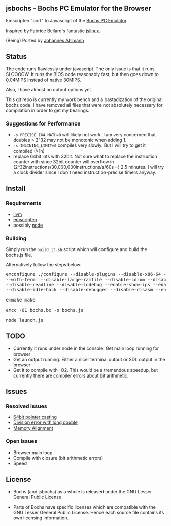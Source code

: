 ## jsbochs - Bochs PC Emulator for the Browser

Emscripten "port" to Javascript of the [Bochs PC Emulator](http://bochs.sourceforge.net/).

Inspired by Fabrice Bellard's fantastic [jslinux](http://bellard.org/jslinux).

(Being) Ported by [Johannes Ahlmann](http://codinguncut.com)

## Status

The code runs flawlessly under javascript.
The only issue is that it runs SLOOOOW.
It runs the BIOS code reasonably fast, but then goes down to 0.04MIPS instead of native 30MIPS.

Also, I have almost no output options yet.

This git repo is currently my work bench and a bastadization of the original bochs code. I have removed all files that were not absolutely necessary for compilation in order to get my bearings.

### Suggestions for Performance

* `-s PRECISE_I64_MATH=0` will likely not work. I am very concerned that doubles > 2^32 may not be monotonic when adding 1.
* `-s INLINING_LIMIT=0` compiles very slowly. But I will try to get it compiled (>1h)
* replace 64bit ints with 32bit. Not sure what to replace the instruction counter with since 32bit counter will overflow in (2^32instructions/30,000,000instructions/s/60s =) 2.5 minutes. I will try a clock divider since I don't need instruction-precise timers anyway.

## Install

### Requirements

* [llvm](http://llvm.org/)
* [emscripten](https://github.com/kripken/emscripten/wiki)
* possibly [node](http://nodejs.org/)

### Building

Simply run the `build_it.sh` script which will configure and build the bochs.js file. 

Alternatively follow the steps below:

<pre>
emconfigure ./configure --disable-plugins --disable-x86-64 --enable-cpu-level=4 \
--with-term  --disable-large-ramfile --disable-cdrom --disable-debugger-gui \
--disable-readline --disable-iodebug --enable-show-ips --enable-logging \
--disable-idle-hack --disable-debugger --disable-disasm --enable-fpu

emmake make

emcc -O1 bochs.bc -o bochs.js

node launch.js
</pre>

## TODO

* Currently it runs under node in the console. Get main loop running for browser
* Get an output running. Either a nicer terminal output or SDL output in the browser
* Get it to compile with -O2. This would be a tremendous speedup, but currently there are compiler errors about bit arithmetic.


## Issues

### Resolved Issues

* [64bit pointer casting](https://github.com/kripken/emscripten/issues/652)
* [Division error with long double](https://github.com/kripken/emscripten/issues/650)
* [Memory Alignment](https://github.com/kripken/emscripten/issues/647)

### Open Issues

* Browser main loop
* Compile with closure (bit arithmetic errors)
* Speed

## License

* Bochs (and jsbochs) as a whole is released under the GNU Lesser General Public License

* Parts of Bochs have specific licenses which are compatible with the
   GNU Lesser General Public License. Hence each source file contains its
   own licensing information.
